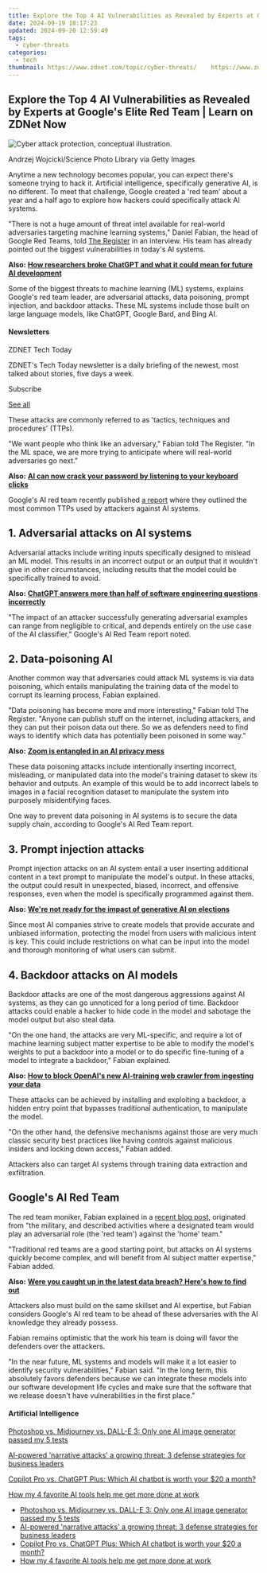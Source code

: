 ```yaml
---
title: Explore the Top 4 AI Vulnerabilities as Revealed by Experts at Google's Elite Red Team | Learn on ZDNet Now
date: 2024-09-19 18:17:23
updated: 2024-09-20 12:59:49
tags:
  - cyber-threats
categories:
  - tech
thumbnail: https://www.zdnet.com/topic/cyber-threats/    https://www.zdnet.com/a/img/resize/e9bb182fcc7702b49424cdfca2b86975eb57c955/2023/08/11/ec9f7b5c-39f1-41d1-9286-1ed71f370959/umbrella.jpg?width=170&height=96&fit=crop&auto=webp
---
```


## Explore the Top 4 AI Vulnerabilities as Revealed by Experts at Google's Elite Red Team | Learn on ZDNet Now

![Cyber attack protection, conceptual illustration.](https://www.zdnet.com/a/img/resize/6ec23cb637587aa23801c99b0472a58a55b8d6ef/2023/08/11/ec9f7b5c-39f1-41d1-9286-1ed71f370959/umbrella.jpg?auto=webp&width=1280)

Andrzej Wojcicki/Science Photo Library via Getty Images

Anytime a new technology becomes popular, you can expect there's someone trying to hack it. Artificial intelligence, specifically generative AI, is no different. To meet that challenge, Google created a 'red team' about a year and a half ago to explore how hackers could specifically attack AI systems. 

"There is not a huge amount of threat intel available for real-world adversaries targeting machine learning systems," Daniel Fabian, the head of Google Red Teams, told [The Register](https://www.theregister.com/2023/08/10/google%5Fai%5Fred%5Fteam%5Flead/) in an interview. His team has already pointed out the biggest vulnerabilities in today's AI systems. 

**Also:** [**How researchers broke ChatGPT and what it could mean for future AI development**](https://www.zdnet.com/article/vulnerabilities-in-chatgpt-and-other-chatbots/)

Some of the biggest threats to machine learning (ML) systems, explains Google's red team leader, are adversarial attacks, data poisoning, prompt injection, and backdoor attacks. These ML systems include those built on large language models, like ChatGPT, Google Bard, and Bing AI. 

#### Newsletters

ZDNET Tech Today

ZDNET's Tech Today newsletter is a daily briefing of the newest, most talked about stories, five days a week.

 Subscribe

[See all](https://www.zdnet.com/newsletters/)

These attacks are commonly referred to as 'tactics, techniques and procedures' (TTPs). 

"We want people who think like an adversary," Fabian told The Register. "In the ML space, we are more trying to anticipate where will real-world adversaries go next." 

**Also:** [**AI can now crack your password by listening to your keyboard clicks**](https://www.zdnet.com/article/ai-can-crack-your-password-by-listening-to-your-keyboard-clicks-heres-how-you-can-stay-protected/)

Google's AI red team recently published [a report](https://services.google.com/fh/files/blogs/google%5Fai%5Fred%5Fteam%5Fdigital%5Ffinal.pdf) where they outlined the most common TTPs used by attackers against AI systems. 

## 1\. Adversarial attacks on AI systems

Adversarial attacks include writing inputs specifically designed to mislead an ML model. This results in an incorrect output or an output that it wouldn't give in other circumstances, including results that the model could be specifically trained to avoid.

**Also:** [**ChatGPT answers more than half of software engineering questions incorrectly**](https://www.zdnet.com/article/chatgpt-answers-more-than-half-of-software-engineering-questions-incorrectly/)

"The impact of an attacker successfully generating adversarial examples can range from negligible to critical, and depends entirely on the use case of the AI classifier," Google's AI Red Team report noted.

## 2\. Data-poisoning AI

Another common way that adversaries could attack ML systems is via data poisoning, which entails manipulating the training data of the model to corrupt its learning process, Fabian explained. 

"Data poisoning has become more and more interesting," Fabian told The Register. "Anyone can publish stuff on the internet, including attackers, and they can put their poison data out there. So we as defenders need to find ways to identify which data has potentially been poisoned in some way."

**Also:** [**Zoom is entangled in an AI privacy mess**](https://www.zdnet.com/article/zoom-is-entangled-in-an-ai-privacy-mess/)

These data poisoning attacks include intentionally inserting incorrect, misleading, or manipulated data into the model's training dataset to skew its behavior and outputs. An example of this would be to add incorrect labels to images in a facial recognition dataset to manipulate the system into purposely misidentifying faces. 

One way to prevent data poisoning in AI systems is to secure the data supply chain, according to Google's AI Red Team report.

## 3\. Prompt injection attacks

Prompt injection attacks on an AI system entail a user inserting additional content in a text prompt to manipulate the model's output. In these attacks, the output could result in unexpected, biased, incorrect, and offensive responses, even when the model is specifically programmed against them.

**Also:** [**We're not ready for the impact of generative AI on elections**](https://www.zdnet.com/article/were-not-ready-for-the-impact-of-generative-ai-on-elections/)

Since most AI companies strive to create models that provide accurate and unbiased information, protecting the model from users with malicious intent is key. This could include restrictions on what can be input into the model and thorough monitoring of what users can submit.

## 4\. Backdoor attacks on AI models

Backdoor attacks are one of the most dangerous aggressions against AI systems, as they can go unnoticed for a long period of time. Backdoor attacks could enable a hacker to hide code in the model and sabotage the model output but also steal data.

"On the one hand, the attacks are very ML-specific, and require a lot of machine learning subject matter expertise to be able to modify the model's weights to put a backdoor into a model or to do specific fine-tuning of a model to integrate a backdoor," Fabian explained.

**Also:** [**How to block OpenAI's new AI-training web crawler from ingesting your data**](https://www.zdnet.com/article/how-to-block-openais-new-ai-training-web-crawler-from-ingesting-your-data/)

These attacks can be achieved by installing and exploiting a backdoor, a hidden entry point that bypasses traditional authentication, to manipulate the model.

"On the other hand, the defensive mechanisms against those are very much classic security best practices like having controls against malicious insiders and locking down access," Fabian added.

Attackers also can target AI systems through training data extraction and exfiltration.

## Google's AI Red Team  

The red team moniker, Fabian explained in a [recent blog post](https://blog.google/technology/safety-security/googles-ai-red-team-the-ethical-hackers-making-ai-safer/), originated from "the military, and described activities where a designated team would play an adversarial role (the 'red team') against the 'home' team."

"Traditional red teams are a good starting point, but attacks on AI systems quickly become complex, and will benefit from AI subject matter expertise," Fabian added. 

**Also:** [**Were you caught up in the latest data breach? Here's how to find out**](https://www.zdnet.com/article/were-you-caught-up-in-the-latest-data-breach-heres-how-to-tell/)

Attackers also must build on the same skillset and AI expertise, but Fabian considers Google's AI red team to be ahead of these adversaries with the AI knowledge they already possess.

Fabian remains optimistic that the work his team is doing will favor the defenders over the attackers.

"In the near future, ML systems and models will make it a lot easier to identify security vulnerabilities," Fabian said. "In the long term, this absolutely favors defenders because we can integrate these models into our software development life cycles and make sure that the software that we release doesn't have vulnerabilities in the first place."

#### Artificial Intelligence

[Photoshop vs. Midjourney vs. DALL-E 3: Only one AI image generator passed my 5 tests](https://www.zdnet.com/article/is-photoshops-new-text-to-image-as-good-as-midjourney-and-dall-e-we-test-it-and-see/ "Photoshop vs. Midjourney vs. DALL-E 3: Only one AI image generator passed my 5 tests")

[AI-powered 'narrative attacks' a growing threat: 3 defense strategies for business leaders](https://www.zdnet.com/article/ai-powered-narrative-attacks-a-growing-threat-3-defense-strategies-for-business-leaders/ "AI-powered 'narrative attacks' a growing threat: 3 defense strategies for business leaders")

[Copilot Pro vs. ChatGPT Plus: Which AI chatbot is worth your $20 a month?](https://www.zdnet.com/article/copilot-pro-vs-chatgpt-plus-which-is-ai-chatbot-is-worth-your-20-a-month/ "Copilot Pro vs. ChatGPT Plus: Which AI chatbot is worth your $20 a month?")

[How my 4 favorite AI tools help me get more done at work](https://www.zdnet.com/article/how-my-4-favorite-ai-tools-help-me-get-more-done-at-work/ "How my 4 favorite AI tools help me get more done at work")

* [Photoshop vs. Midjourney vs. DALL-E 3: Only one AI image generator passed my 5 tests](https://www.zdnet.com/article/is-photoshops-new-text-to-image-as-good-as-midjourney-and-dall-e-we-test-it-and-see/ "Photoshop vs. Midjourney vs. DALL-E 3: Only one AI image generator passed my 5 tests")
* [AI-powered 'narrative attacks' a growing threat: 3 defense strategies for business leaders](https://www.zdnet.com/article/ai-powered-narrative-attacks-a-growing-threat-3-defense-strategies-for-business-leaders/ "AI-powered 'narrative attacks' a growing threat: 3 defense strategies for business leaders")
* [Copilot Pro vs. ChatGPT Plus: Which AI chatbot is worth your $20 a month?](https://www.zdnet.com/article/copilot-pro-vs-chatgpt-plus-which-is-ai-chatbot-is-worth-your-20-a-month/ "Copilot Pro vs. ChatGPT Plus: Which AI chatbot is worth your $20 a month?")
* [How my 4 favorite AI tools help me get more done at work](https://www.zdnet.com/article/how-my-4-favorite-ai-tools-help-me-get-more-done-at-work/ "How my 4 favorite AI tools help me get more done at work")

<ins class="adsbygoogle"
     style="display:block"
     data-ad-format="autorelaxed"
     data-ad-client="ca-pub-7571918770474297"
     data-ad-slot="1223367746"></ins>



<ins class="adsbygoogle"
     style="display:block"
     data-ad-client="ca-pub-7571918770474297"
     data-ad-slot="8358498916"
     data-ad-format="auto"
     data-full-width-responsive="true"></ins>
